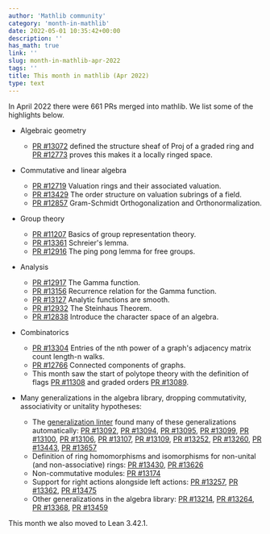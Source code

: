 ```yaml
---
author: 'Mathlib community'
category: 'month-in-mathlib'
date: 2022-05-01 10:35:42+00:00
description: ''
has_math: true
link: ''
slug: month-in-mathlib-apr-2022
tags: ''
title: This month in mathlib (Apr 2022)
type: text
---
```


In April 2022 there were 661 PRs merged into mathlib. We list some of the highlights below.

<!-- TEASER_END -->


* Algebraic geometry
     * [PR #13072](https://github.com/leanprover-community/mathlib/pull/13072) defined the structure sheaf of Proj of a graded ring
     and [PR #12773](https://github.com/leanprover-community/mathlib/pull/12773) proves this makes it a locally ringed space.
 
* Commutative and linear algebra
     * [PR #12719](https://github.com/leanprover-community/mathlib/pull/12719) Valuation rings and their associated valuation.
     * [PR #13429](https://github.com/leanprover-community/mathlib/pull/13429) The order structure on valuation subrings of a field.
     * [PR #12857](https://github.com/leanprover-community/mathlib/pull/12857) Gram-Schmidt Orthogonalization and Orthonormalization.

* Group theory
     * [PR #11207](https://github.com/leanprover-community/mathlib/pull/11207) Basics of group representation theory.
     * [PR #13361](https://github.com/leanprover-community/mathlib/pull/13361) Schreier's lemma.
     * [PR #12916](https://github.com/leanprover-community/mathlib/pull/12916) The ping pong lemma for free groups.

* Analysis
     * [PR #12917](https://github.com/leanprover-community/mathlib/pull/12917) The Gamma function.
     * [PR #13156](https://github.com/leanprover-community/mathlib/pull/13156) Recurrence relation for the Gamma function.
     * [PR #13127](https://github.com/leanprover-community/mathlib/pull/13127) Analytic functions are smooth.
     * [PR #12932](https://github.com/leanprover-community/mathlib/pull/12932) The Steinhaus Theorem.
     * [PR #12838](https://github.com/leanprover-community/mathlib/pull/12838) Introduce the character space of an algebra.

* Combinatorics
     * [PR #13304](https://github.com/leanprover-community/mathlib/pull/13304) Entries of the nth power of a graph's adjacency matrix count length-n walks.
     * [PR #12766](https://github.com/leanprover-community/mathlib/pull/12766) Connected components of graphs.
     * This month saw the start of polytope theory with the definition of flags [PR #11308](https://github.com/leanprover-community/mathlib/pull/11308) and graded orders [PR #13089](https://github.com/leanprover-community/mathlib/pull/13089).

* Many generalizations in the algebra library, dropping commutativity, associativity or unitality hypotheses:
     * The [generalization linter](https://www.youtube.com/watch?v=pudd4F749tE) found many of these generalizations automatically: [PR #13092](https://github.com/leanprover-community/mathlib/pull/13092), [PR #13094](https://github.com/leanprover-community/mathlib/pull/13094), [PR #13095](https://github.com/leanprover-community/mathlib/pull/13095), [PR #13099](https://github.com/leanprover-community/mathlib/pull/13099), [PR #13100](https://github.com/leanprover-community/mathlib/pull/13100), [PR #13106](https://github.com/leanprover-community/mathlib/pull/13106), [PR #13107](https://github.com/leanprover-community/mathlib/pull/13107), [PR #13109](https://github.com/leanprover-community/mathlib/pull/13109), [PR #13252](https://github.com/leanprover-community/mathlib/pull/13252), [PR #13260](https://github.com/leanprover-community/mathlib/pull/13260), [PR #13443](https://github.com/leanprover-community/mathlib/pull/13443), [PR #13657](https://github.com/leanprover-community/mathlib/pull/13657)
     * Definition of ring homomorphisms and isomorphisms for non-unital (and non-associative) rings: [PR #13430](https://github.com/leanprover-community/mathlib/pull/13430), [PR #13626](https://github.com/leanprover-community/mathlib/pull/13626)
     * Non-commutative modules: [PR #13174](https://github.com/leanprover-community/mathlib/pull/13174)
     * Support for right actions alongside left actions: [PR #13257](https://github.com/leanprover-community/mathlib/pull/13257), [PR #13362](https://github.com/leanprover-community/mathlib/pull/13362), [PR #13475](https://github.com/leanprover-community/mathlib/pull/13475)
     * Other generalizations in the algebra library: [PR #13214](https://github.com/leanprover-community/mathlib/pull/13214), [PR #13264](https://github.com/leanprover-community/mathlib/pull/13264), [PR #13368](https://github.com/leanprover-community/mathlib/pull/13368), [PR #13459](https://github.com/leanprover-community/mathlib/pull/13459)

This month we also moved to Lean 3.42.1.
